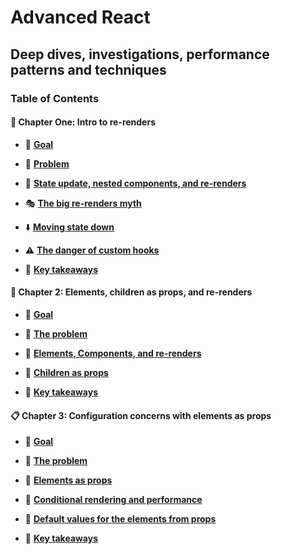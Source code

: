 # Advanced React

## Deep dives, investigations, performance patterns and techniques

### Table of Contents

#### 📖 Chapter One: Intro to re-renders

- 🌟 **[Goal](./doc/chapter-one/01-Goal.md)**

- 💼 **[Problem](./doc/chapter-one/02-Problem.md)**

- 🔄 **[State update, nested components, and re-renders](./doc/chapter-one/03-State-Update-Nested-Components-And-Re-Renders.md)**

- 🎭 **[The big re-renders myth](./doc/chapter-one/04-The-Big-Re-Renders-Myth.md)**

- ⬇️ **[Moving state down](./doc/chapter-one/05-Moving-State-Down.md)**

- ⚠️ **[The danger of custom hooks](./doc/chapter-one/06-Danger-Of-Custom-Hooks.md)**

- 🎯 **[Key takeaways](./doc/chapter-one/07-Key-Takeaways.md)**

#### 📝 Chapter 2: Elements, children as props, and re-renders

- 🌟 **[Goal](./doc/chapter-two/01-Goal.md)**

- 💼 **[The problem](./doc/chapter-two/02-Problem.md)**

- 🔄 **[Elements, Components, and re-renders](./doc/chapter-two/03-Elements-Components-Re-renders.md)**

- 👶 **[Children as props](./doc/chapter-two/04-Children-As-Props.md)**

- 🎯 **[Key takeaways](./doc/chapter-two/05-Key-Takeaways.md)**

#### 📋 Chapter 3: Configuration concerns with elements as props

- 🌟 **[Goal](./doc/chapter-three/01-Goal.md)**

- 💼 **[The problem](./doc/chapter-three/02-Problem.md)**

- 🧩 **[Elements as props](./doc/chapter-three/03-Elements-As-Props.md)**

- 🔀 **[Conditional rendering and performance](./doc/chapter-three/04-Conditional-Rendering-And-Performance.md)**

- 🎨 **[Default values for the elements from props](./doc/chapter-three/05-Default-Values-For-The-Elements-From-Props.md)**

- 🎯 **[Key takeaways](./doc/chapter-three/06-Key-Takeaways.md)**
